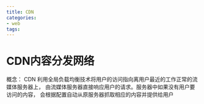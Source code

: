 ```yaml
---
title: CDN
categories: 
- web
tags:
---
```


# CDN内容分发网络

概念： CDN 利用全局负载均衡技术将用户的访问指向离用户最近的工作正常的流媒体服务器上，
由流媒体服务器直接响应用户的请求。服务器中如果没有用户要访问的内容，
会根据配置自动从原服务器抓取相应的内容并提供给用户
